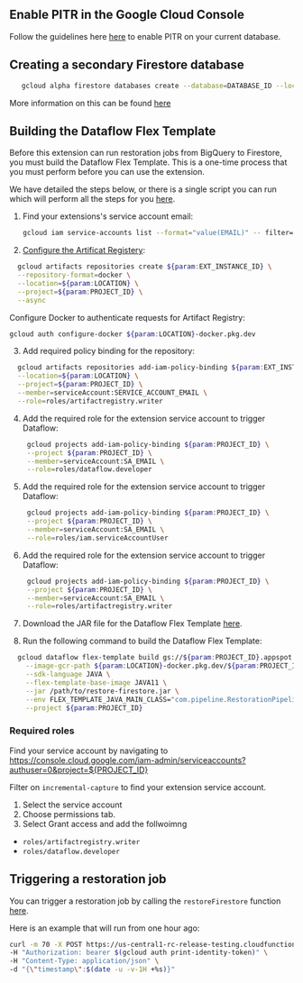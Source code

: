 ## Enable PITR in the Google Cloud Console

Follow the guidelines here [here](https://firebase.google.com/docs/firestore/use-pitr#gcloud) to enable PITR on your current database.

## Creating a secondary Firestore database

```bash
   gcloud alpha firestore databases create --database=DATABASE_ID --location=LOCATION --type=firestore-native --project=${param:PROJECT_ID}
```

More information on this can be found [here](https://cloud.google.com/sdk/gcloud/reference/alpha/firestore/databases/create)

## Building the Dataflow Flex Template

Before this extension can run restoration jobs from BigQuery to Firestore, you must build the Dataflow Flex Template. This is a one-time process that you must perform before you can use the extension.

We have detailed the steps below, or there is a single script you can run which will perform all the steps for you [here](https://github.com/GoogleCloudPlatform/firebase-extensions/blob/main/firestore-incremental-capture/install/run.sh).

1. Find your extensions's service account email:

   ```bash
   gcloud iam service-accounts list --format="value(EMAIL)" -- filter="displayName='Firebase Extensions ${param:EXT_INSTANCE_ID} service account' AND DISABLED=False" --project="${param:PROJECT_ID}
   ```

2. [Configure the Artificat Registery](https://cloud.google.com/dataflow/docs/guides/templates/using-flex-templates?hl=en#configure):

```bash
  gcloud artifacts repositories create ${param:EXT_INSTANCE_ID} \
  --repository-format=docker \
  --location=${param:LOCATION} \
  --project=${param:PROJECT_ID} \
  --async
```

Configure Docker to authenticate requests for Artifact Registry:

```bash
gcloud auth configure-docker ${param:LOCATION}-docker.pkg.dev
```

3. Add required policy binding for the repository:

```bash
  gcloud artifacts repositories add-iam-policy-binding ${param:EXT_INSTANCE_ID} \
  --location=${param:LOCATION} \
  --project=${param:PROJECT_ID} \
  --member=serviceAccount:SERVICE_ACCOUNT_EMAIL \
  --role=roles/artifactregistry.writer
```

4. Add the required role for the extension service account to trigger Dataflow:

   ```bash
    gcloud projects add-iam-policy-binding ${param:PROJECT_ID} \
    --project ${param:PROJECT_ID} \
    --member=serviceAccount:SA_EMAIL \
    --role=roles/dataflow.developer
   ```

5. Add the required role for the extension service account to trigger Dataflow:

   ```bash
    gcloud projects add-iam-policy-binding ${param:PROJECT_ID} \
    --project ${param:PROJECT_ID} \
    --member=serviceAccount:SA_EMAIL \
    --role=roles/iam.serviceAccountUser
   ```

6. Add the required role for the extension service account to trigger Dataflow:

   ```bash
    gcloud projects add-iam-policy-binding ${param:PROJECT_ID} \
    --project ${param:PROJECT_ID} \
    --member=serviceAccount:SA_EMAIL \
    --role=roles/artifactregistry.writer
   ```

7. Download the JAR file for the Dataflow Flex Template [here](https://github.com/GoogleCloudPlatform/firebase-extensions/tree/main/firestore-incremental-capture-pipeline/target/restore-firestore.jar).
8. Run the following command to build the Dataflow Flex Template:

```bash
  gcloud dataflow flex-template build gs://${param:PROJECT_ID}.appspot.com/${param:EXT_INSTANCE_ID}-dataflow-restore \
    --image-gcr-path ${param:LOCATION}-docker.pkg.dev/${param:PROJECT_ID}/${param:EXT_INSTANCE_ID}/dataflow/restore:latest \
    --sdk-language JAVA \
    --flex-template-base-image JAVA11 \
    --jar /path/to/restore-firestore.jar \
    --env FLEX_TEMPLATE_JAVA_MAIN_CLASS="com.pipeline.RestorationPipeline" \
    --project ${param:PROJECT_ID}
```

### Required roles

Find your service account by navigating to https://console.cloud.google.com/iam-admin/serviceaccounts?authuser=0&project=${PROJECT_ID}

Filter on `incremental-capture` to find your extension service account.

1. Select the service account
2. Choose permissions tab.
3. Select Grant access and add the follwoimng

- `roles/artifactregistry.writer`
- `roles/dataflow.developer`

## Triggering a restoration job

You can trigger a restoration job by calling the `restoreFirestore` function [here](https://${LOCATION}-${POJECT_ID}.cloudfunctions.net/${EXT_INSTANCE_ID}).

Here is an example that will run from one hour ago:

```bash
curl -m 70 -X POST https://us-central1-rc-release-testing.cloudfunctions.net/ext-firestore-incremental-capture-onHttpRunRestoration \
-H "Authorization: bearer $(gcloud auth print-identity-token)" \
-H "Content-Type: application/json" \
-d "{\"timestamp\":$(date -u -v-1H +%s)}"


```
